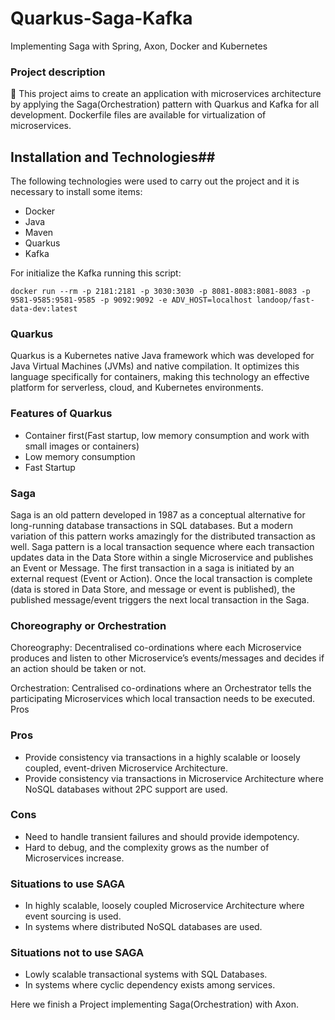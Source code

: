 # Quarkus-Saga-Kafka

Implementing Saga with Spring, Axon, Docker and Kubernetes

### Project description
🚀 This project aims to create an application with microservices architecture by applying the Saga(Orchestration) pattern with Quarkus and Kafka for all development. Dockerfile files are available for virtualization of microservices.

## Installation and  Technologies##

The following technologies were used to carry out the project and it is necessary to install some items:
- Docker
- Java
- Maven
- Quarkus
- Kafka

For initialize the Kafka running this script:

```
docker run --rm -p 2181:2181 -p 3030:3030 -p 8081-8083:8081-8083 -p 9581-9585:9581-9585 -p 9092:9092 -e ADV_HOST=localhost landoop/fast-data-dev:latest
```

### Quarkus

Quarkus is a Kubernetes native Java framework which was developed for Java Virtual Machines (JVMs) and native compilation. It optimizes this language specifically for containers, making this technology an effective platform for serverless, cloud, and Kubernetes environments.

### Features of Quarkus

- Container first(Fast startup, low memory consumption and work with small images or containers)
- Low memory consumption
- Fast Startup

### Saga

Saga is an old pattern developed in 1987 as a conceptual alternative for long-running database transactions in SQL databases. But a modern variation of this pattern works amazingly for the distributed transaction as well. Saga pattern is a local transaction sequence where each transaction updates data in the Data Store within a single Microservice and publishes an Event or Message. The first transaction in a saga is initiated by an external request (Event or Action). Once the local transaction is complete (data is stored in Data Store, and message or event is published), the published message/event triggers the next local transaction in the Saga.

### Choreography or Orchestration
Choreography: Decentralised co-ordinations where each Microservice produces and listen to other Microservice’s events/messages and decides if an action should be taken or not.

Orchestration: Centralised co-ordinations where an Orchestrator tells the participating Microservices which local transaction needs to be executed.
Pros

### Pros
- Provide consistency via transactions in a highly scalable or loosely coupled, event-driven Microservice Architecture.
- Provide consistency via transactions in Microservice Architecture where NoSQL databases without 2PC support are used.

### Cons

- Need to handle transient failures and should provide idempotency.
- Hard to debug, and the complexity grows as the number of Microservices increase.

### Situations to use SAGA

- In highly scalable, loosely coupled Microservice Architecture where event sourcing is used.
- In systems where distributed NoSQL databases are used.

### Situations not to use SAGA

- Lowly scalable transactional systems with SQL Databases.
- In systems where cyclic dependency exists among services.


Here we finish a Project implementing Saga(Orchestration) with Axon.








